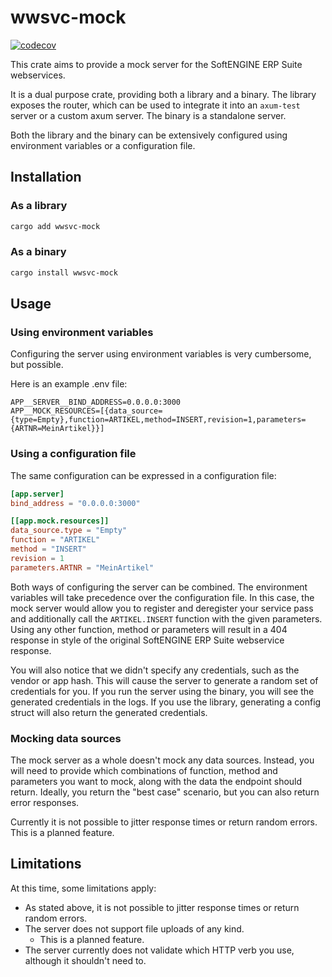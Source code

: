# wwsvc-mock

[![codecov](https://codecov.io/gh/cozyGalvinism/wwsvc-mock/graph/badge.svg?token=1K75LAQCDT)](https://codecov.io/gh/cozyGalvinism/wwsvc-mock)

This crate aims to provide a mock server for the SoftENGINE ERP Suite webservices.

It is a dual purpose crate, providing both a library and a binary. The library exposes the router, which can be used to integrate it into an `axum-test` server
or a custom axum server. The binary is a standalone server.

Both the library and the binary can be extensively configured using environment variables or a configuration file.

## Installation

### As a library

```sh
cargo add wwsvc-mock
```

### As a binary

```sh
cargo install wwsvc-mock
```

## Usage

### Using environment variables

Configuring the server using environment variables is very cumbersome, but possible.

Here is an example .env file:

```env
APP__SERVER__BIND_ADDRESS=0.0.0.0:3000
APP__MOCK_RESOURCES=[{data_source={type=Empty},function=ARTIKEL,method=INSERT,revision=1,parameters={ARTNR=MeinArtikel}}]
```

### Using a configuration file

The same configuration can be expressed in a configuration file:

```toml
[app.server]
bind_address = "0.0.0.0:3000"

[[app.mock.resources]]
data_source.type = "Empty"
function = "ARTIKEL"
method = "INSERT"
revision = 1
parameters.ARTNR = "MeinArtikel"
```

Both ways of configuring the server can be combined. The environment variables will take precedence over the configuration file.
In this case, the mock server would allow you to register and deregister your service pass and additionally call the `ARTIKEL.INSERT` function with the given parameters. Using any other function, method or parameters will result in a 404 response in style of the original SoftENGINE ERP Suite webservice response.

You will also notice that we didn't specify any credentials, such as the vendor or app hash. This will cause the server to generate a random set of credentials for you. If you run the server using the binary, you will see the generated credentials in the logs. If you use the library, generating a config struct will also return the generated credentials.

### Mocking data sources

The mock server as a whole doesn't mock any data sources. Instead, you will need to provide which combinations of function, method and parameters you want to mock, along with the data the endpoint should return. Ideally, you return the "best case" scenario, but you can also return error responses.

Currently it is not possible to jitter response times or return random errors. This is a planned feature.

## Limitations

At this time, some limitations apply:

* As stated above, it is not possible to jitter response times or return random errors.
* The server does not support file uploads of any kind.
  * This is a planned feature.
* The server currently does not validate which HTTP verb you use, although it shouldn't need to.
